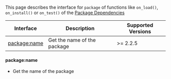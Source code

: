 
This page describes the interface for `package` of functions like `on_load()`, `on_install()` or `on_test()` of the [Package Dependencies](manual/package_dependencies.md)

| Interface                    | Description                 | Supported Versions |
| ---------------------------- | --------------------------- | ------------------ |
| [package:name](#packagename) | Get the name of the package | >= 2.2.5           |

#### package:name

- Get the name of the package